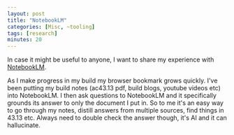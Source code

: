 ```yaml
---
layout: post
title: "NotebookLM"
categories: [Misc, ~tooling]
tags: [research]
minutes: 20
---
```


In case it might be useful to anyone, I want to share my experience with [NotebookLM](https://notebooklm.google.com).

As I make progress in my build my browser bookmark grows quickly. I've been putting my build notes (ac43.13 pdf, build blogs, youtube videos etc) into NotebookLM. I then ask questions to NotebookLM and it specifically grounds its answer to only the document I put in. So to me it's an easy way to go through my notes, distill answers from multiple sources, find things in 43.13 etc. Always need to double check the answer though, it's AI and it can hallucinate.
